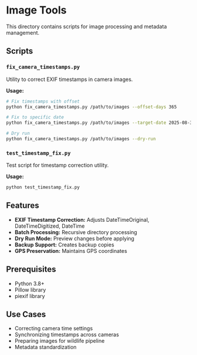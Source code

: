 # Image Tools

This directory contains scripts for image processing and metadata management.

## Scripts

### `fix_camera_timestamps.py`
Utility to correct EXIF timestamps in camera images.

**Usage:**
```bash
# Fix timestamps with offset
python fix_camera_timestamps.py /path/to/images --offset-days 365

# Fix to specific date
python fix_camera_timestamps.py /path/to/images --target-date 2025-08-31

# Dry run
python fix_camera_timestamps.py /path/to/images --dry-run
```

### `test_timestamp_fix.py`
Test script for timestamp correction utility.

**Usage:**
```bash
python test_timestamp_fix.py
```

## Features

- **EXIF Timestamp Correction:** Adjusts DateTimeOriginal, DateTimeDigitized, DateTime
- **Batch Processing:** Recursive directory processing
- **Dry Run Mode:** Preview changes before applying
- **Backup Support:** Creates backup copies
- **GPS Preservation:** Maintains GPS coordinates

## Prerequisites

- Python 3.8+
- Pillow library
- piexif library

## Use Cases

- Correcting camera time settings
- Synchronizing timestamps across cameras
- Preparing images for wildlife pipeline
- Metadata standardization

